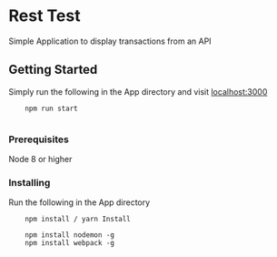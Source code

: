 # Rest Test

Simple Application to display transactions from an API

## Getting Started

Simply run the following in the App directory and visit [localhost:3000](http://localhost:3000/)

```
    npm run start
   
```

### Prerequisites

Node 8 or higher


### Installing

Run the following in the App directory

```
    npm install / yarn Install

    npm install nodemon -g
    npm install webpack -g
    
```
